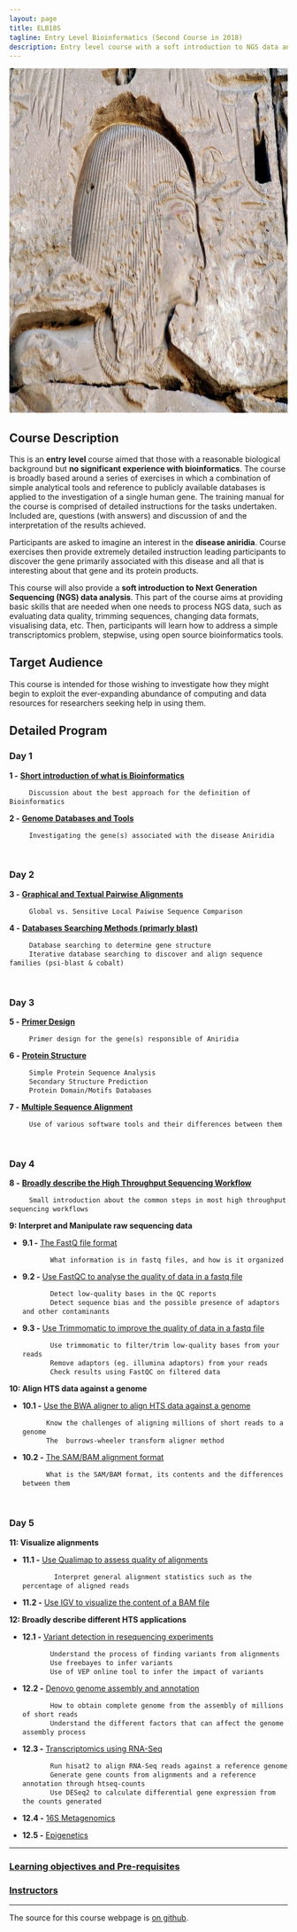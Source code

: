 ```yaml
---
layout: page
title: ELB18S 
tagline: Entry Level Bioinformatics (Second Course in 2018)
description: Entry level course with a soft introduction to NGS data analysis
---
```


<img src="./pages/Images/ELB18S_entry.jpg"  width="792" height="622">

## Course Description
This is an **entry level** course aimed that those with a reasonable biological background but **no significant experience with bioinformatics**. The course is broadly based around a series of exercises in which a combination of simple analytical tools and reference to publicly available databases is applied to the investigation of a single human gene. The training manual for the course is comprised of detailed instructions for the tasks undertaken. Included are, questions (with answers) and discussion of and the interpretation of the results achieved.

Participants are asked to imagine an interest in the **disease aniridia**. Course exercises then provide extremely detailed instruction leading participants to discover the gene primarily associated with this disease and all that is interesting about that gene and its protein products.

This course will also provide a **soft introduction to Next Generation Sequencing (NGS) data analysis**. This part of the course aims at providing basic skills that are needed when one needs to process NGS data, such as evaluating data quality, trimming sequences, changing data formats, visualising data, etc. Then, participants will learn how to address a simple transcriptomics problem, stepwise, using open source bioinformatics tools.

## Target Audience
This course is intended for those wishing to investigate how they might begin to exploit the ever-expanding abundance of computing and data resources for researchers seeking help in using them. 

## Detailed Program

### Day 1
**1 -** [**Short introduction of what is Bioinformatics**](assets/000-Bioinformatics_Definition.pdf)
        
         Discussion about the best approach for the definition of Bioinformatics

**2 -** [**Genome Databases and Tools**](assets/01-Databases_Practical.pdf)

         Investigating the gene(s) associated with the disease Aniridia      

<br/>

### Day 2
**3 -** [**Graphical and Textual Pairwise Alignments**](assets/02-Pairwise_Alignment_Practical.pdf)

         Global vs. Sensitive Local Paiwise Sequence Comparison

**4 -** [**Databases Searching Methods (primarly blast)**](assets/03-Database_Searching_Practical.pdf)

         Database searching to determine gene structure
         Iterative database searching to discover and align sequence families (psi-blast & cobalt)

</br>

### Day 3
**5 -** [**Primer Design**](assets/04-Primer_Design_Practical.pdf)

         Primer design for the gene(s) responsible of Aniridia 

**6 -** [**Protein Structure**](assets/05-Structure_Prediction_Practical.pdf)

         Simple Protein Sequence Analysis
         Secondary Structure Prediction
         Protein Domain/Motifs Databases

**7 -** [**Multiple Sequence Alignment**](assets/06-Multiple_Sequence_Alignment_Practical.pdf)

         Use of various software tools and their differences between them

<br/>

### Day 4
**8 -** [**Broadly describe the High Throughput Sequencing Workflow**](pages/L08.md)

         Small introduction about the common steps in most high throughput sequencing workflows
         
**9: Interpret and Manipulate raw sequencing data**
  + **9.1 -** [The FastQ file format](pages/L09.md/#LO9.1)
  
               What information is in fastq files, and how is it organized
                
  + **9.2 -** [Use FastQC to analyse the quality of data in a fastq file](pages/L09.md/#LO9.2)
  
               Detect low-quality bases in the QC reports  
               Detect sequence bias and the possible presence of adaptors and other contaminants
               
  + **9.3 -** [Use Trimmomatic to improve the quality of data in a fastq file](pages/L09.md/#LO9.3)
               
               Use trimmomatic to filter/trim low-quality bases from your reads
               Remove adaptors (eg. illumina adaptors) from your reads
               Check results using FastQC on filtered data
               
**10: Align HTS data against a genome**
  + **10.1 -** [Use the BWA aligner to align HTS data against a genome](pages/L10.md/#L10.1)
  
              Know the challenges of aligning millions of short reads to a genome
              The  burrows-wheeler transform aligner method
                         
  + **10.2 -** [The SAM/BAM alignment format](pages/L10.md/#L10.2)
              
              What is the SAM/BAM format, its contents and the differences between them

<br/>

### Day 5
**11: Visualize alignments**
  + **11.1 -** [Use Qualimap to assess quality of alignments](pages/L11.md/#L11.1)
                
                Interpret general alignment statistics such as the percentage of aligned reads
                
  + **11.2 -** [Use IGV to visualize the content of a BAM file](pages/L11.md/#L11.2)
              
**12: Broadly describe different HTS applications**
  + **12.1 -** [Variant detection in resequencing experiments](pages/L12.md/#L12.1)
  
               Understand the process of finding variants from alignments
               Use freebayes to infer variants
               Use of VEP online tool to infer the impact of variants
  
  + **12.2 -** [Denovo genome assembly and annotation](pages/L12.md/#L12.2)
  
               How to obtain complete genome from the assembly of millions of short reads
               Understand the different factors that can affect the genome assembly process
  
  + **12.3 -** [Transcriptomics using RNA-Seq](pages/L12.md/#L12.3)
  
               Run hisat2 to align RNA-Seq reads against a reference genome
               Generate gene counts from alignments and a reference annotation through htseq-counts
               Use DESeq2 to calculate differential gene expression from the counts generated
               
  + **12.4 -** [16S Metagenomics](pages/L12.md/#L12.4)
  
  + **12.5 -** [Epigenetics](pages/L12.md/#L12.5)

---

### [Learning objectives and Pre-requisites](pages/objectives_prerequisites.md)


### [Instructors](pages/instructors.md)
---

The source for this course webpage is [on github](https://github.com/maccardoso/ELB18S).
